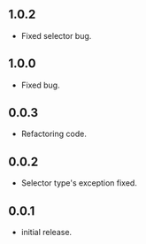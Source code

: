 ## 1.0.2

* Fixed selector bug.

## 1.0.0

* Fixed bug.


## 0.0.3

* Refactoring code.

## 0.0.2

* Selector type's exception fixed.

## 0.0.1

* initial release.
